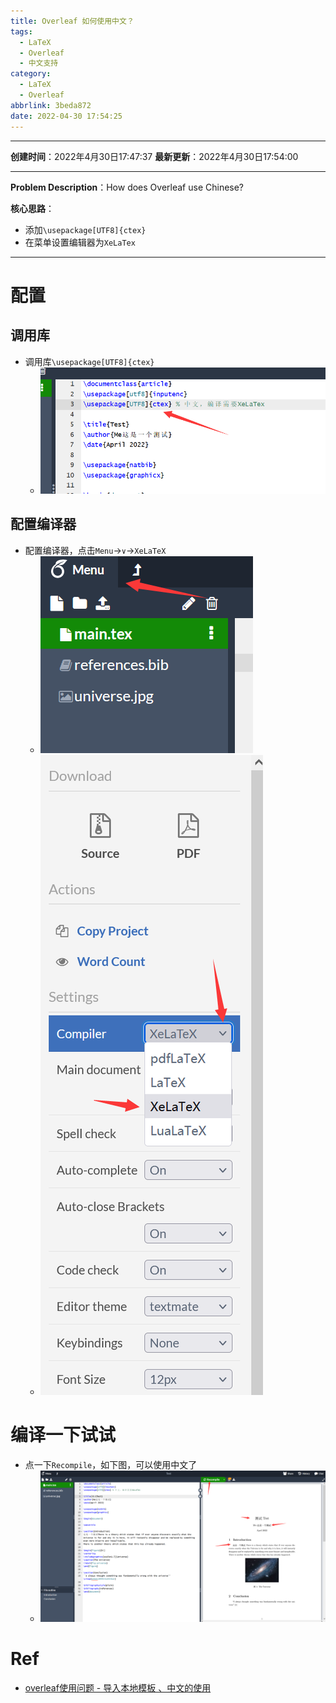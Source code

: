 ```yaml
---
title: Overleaf 如何使用中文？
tags:
  - LaTeX
  - Overleaf
  - 中文支持
category:
  - LaTeX
  - Overleaf
abbrlink: 3beda872
date: 2022-04-30 17:54:25
---
```


---

**创建时间**：2022年4月30日17:47:37
**最新更新**：2022年4月30日17:54:00

---

**Problem Description**：How does Overleaf use Chinese?

**核心思路**：
* 添加`\usepackage[UTF8]{ctex}`
* 在菜单设置编辑器为`XeLaTex`

---

# 配置
## 调用库
* 调用库`\usepackage[UTF8]{ctex}`
	* ![image-20220430175443262](Overleaf-如何使用中文？/image-20220430175443262.png)

## 配置编译器
* 配置编译器，点击`Menu`→`∨`→`XeLaTeX`
	* ![image-20220430175447061](Overleaf-如何使用中文？/image-20220430175447061.png)
	* ![image-20220430175450567](Overleaf-如何使用中文？/image-20220430175450567.png)

# 编译一下试试
* 点一下`Recompile`，如下图，可以使用中文了
	* ![image-20220430175455625](Overleaf-如何使用中文？/image-20220430175455625.png)
# Ref
* [overleaf使用问题 - 导入本地模板 、中文的使用](https://blog.csdn.net/FrankAx/article/details/107519135)
